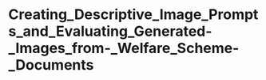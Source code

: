 # Creating_Descriptive_Image_Prompts_and_Evaluating_Generated-_Images_from-_Welfare_Scheme-_Documents


